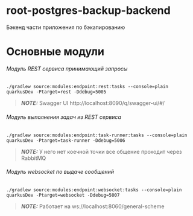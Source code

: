 # root-postgres-backup-backend
Бэкенд части приложения по бэкапированию




# Основные модули

###### Модуль REST сервиса принимающий запросы
```shell script
./gradlew source:modules:endpoint:rest:tasks --console=plain quarkusDev -Ptarget=rest -Ddebug=5005
```
> **_NOTE:_**  Swagger UI http://localhost:8090/q/swagger-ui/#/

###### Модуль выполнения задач из REST сервиса

```shell script
./gradlew source:modules:endpoint:task-runner:tasks --console=plain quarkusDev -Ptarget=task-runner -Ddebug=5006
```
> **_NOTE:_** У него нет коечной точки все общение проходит через RabbitMQ

###### Модуль websocket по выдаче сообщений

```shell script
./gradlew source:modules:endpoint:websocket:tasks --console=plain quarkusDev -Ptarget=websocket -Ddebug=5007
```
> **_NOTE:_**  Работает на ws://localhost:8060/general-scheme